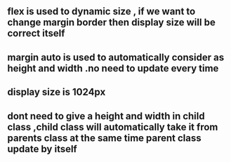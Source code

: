 ## flex is used to dynamic size , if we want to change margin border then display size will be correct itself
## margin auto is used to automatically consider as height and width .no need to update every time
## display size is 1024px
## dont need to give a height and width in child class ,child class will automatically take it from parents class at the same time parent class update by itself
